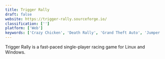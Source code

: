 ```yaml
---
title: Trigger Rally
draft: false 
website: https://trigger-rally.sourceforge.io/
classification: ['']
platform: ['Web']
keywords: ['Crazy Chicken', 'Death Rally', 'Grand Theft Auto', 'Jumper Buggy', 'Nitronic Rush', 'Racer', 'Real Racing', 'Reckless Racing', 'Speed Dreams', 'Street Drift Simulator', 'Stunt Rally', 'SuperTuxKart', 'TORCS', 'TrackMania', 'VDrift']
---
```

Trigger Rally is a fast-paced single-player racing game for Linux and Windows.